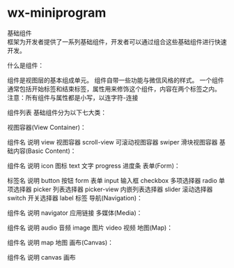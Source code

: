 # wx-miniprogram
基础组件<br />
框架为开发者提供了一系列基础组件，开发者可以通过组合这些基础组件进行快速开发。

什么是组件：

组件是视图层的基本组成单元。
组件自带一些功能与微信风格的样式。
一个组件通常包括开始标签和结束标签，属性用来修饰这个组件，内容在两个标签之内。
注意：所有组件与属性都是小写，以连字符-连接<br />

组件列表
基础组件分为以下七大类：

视图容器(View Container)：

组件名	说明
view	视图容器
scroll-view	可滚动视图容器
swiper	滑块视图容器
基础内容(Basic Content)：

组件名	说明
icon	图标
text	文字
progress	进度条
表单(Form)：

标签名	说明
button	按钮
form	表单
input	输入框
checkbox	多项选择器
radio	单项选择器
picker	列表选择器
picker-view	内嵌列表选择器
slider	滚动选择器
switch	开关选择器
label	标签
导航(Navigation)：

组件名	说明
navigator	应用链接
多媒体(Media)：

组件名	说明
audio	音频
image	图片
video	视频
地图(Map)：

组件名	说明
map	地图
画布(Canvas)：

组件名	说明
canvas	画布
